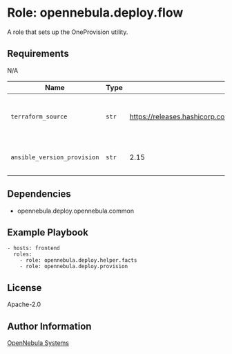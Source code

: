 Role: opennebula.deploy.flow
============================

A role that sets up the OneProvision utility.

Requirements
------------

N/A

| Name                        | Type  |                               Default                                            |               Example             |              Description                   |
| --------------------------- | ----- | -------------------------------------------------------------------------------- | --------------------------------- | ------------------------------------------ |
| `terraform_source`          | `str` | https://releases.hashicorp.com/terraform/0.14.7/terraform_0.14.7_linux_amd64.zip | http://mirror.local/terraform.zip | Where to look the terraform zipped binary  |
| `ansible_version_provision` | `str` | 2.15                                                                             | `2.18`                            | `ansible-core` pip package version         |



Dependencies
------------

- opennebula.deploy.opennebula.common

Example Playbook
----------------

    - hosts: frontend
      roles:
        - role: opennebula.deploy.helper.facts
        - role: opennebula.deploy.provision

License
-------

Apache-2.0

Author Information
------------------

[OpenNebula Systems](https://opennebula.io/)
